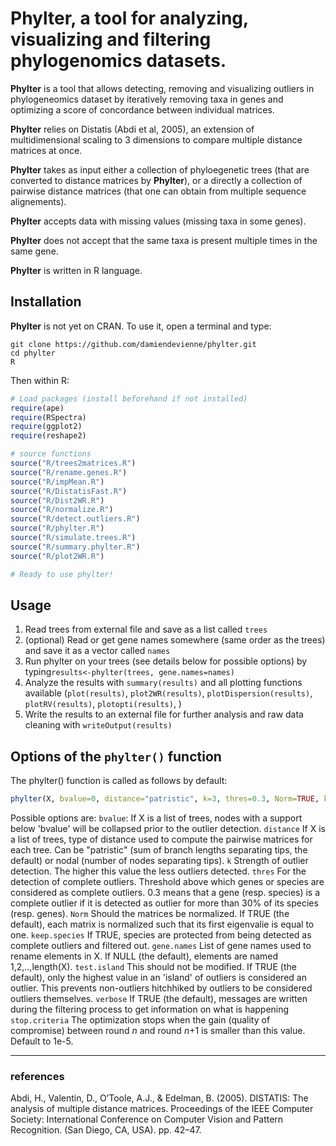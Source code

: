 # Phylter, a tool for analyzing, visualizing and filtering phylogenomics datasets. 

**Phylter** is a tool that allows detecting, removing and visualizing outliers in phylogeneomics dataset by iteratively removing taxa in genes and optimizing a score of concordance between individual matrices. 

**Phylter** relies on Distatis (Abdi et al, 2005), an extension of multidimensional scaling to 3 dimensions to compare multiple distance matrices at once.

**Phylter** takes as input either a collection of phyloegenetic trees (that are converted to distance matrices by **Phylter**), or a directly a collection of pairwise distance matrices (that one can obtain from multiple sequence alignements).

**Phylter** accepts data with missing values (missing taxa in some genes). 

**Phylter** does not accept that the same taxa is present multiple times in the same gene. 


**Phylter** is written in R language.

## Installation
**Phylter** is not yet on CRAN. To use it, open a terminal and type: 
```console
git clone https://github.com/damiendevienne/phylter.git
cd phylter
R
```
Then within R:
```R
# Load packages (install beforehand if not installed)
require(ape)
require(RSpectra)
require(ggplot2)
require(reshape2)

# source functions
source("R/trees2matrices.R")
source("R/rename.genes.R")
source("R/impMean.R")
source("R/DistatisFast.R")
source("R/Dist2WR.R")
source("R/normalize.R")
source("R/detect.outliers.R")
source("R/phylter.R")
source("R/simulate.trees.R")
source("R/summary.phylter.R")
source("R/plot2WR.R")

# Ready to use phylter!
```

## Usage
1. Read trees from external file and save as a list called ```trees```
2. (optional) Read or get gene names somewhere (same order as the trees) and save it as a vector called ```names```
3. Run phylter on your trees (see details below for possible options) by typing```results<-phylter(trees, gene.names=names)```
4. Analyze the results with ```summary(results)``` and all plotting functions available (```plot(results)```, ```plot2WR(results)```, ```plotDispersion(results)```, ```plotRV(results)```, ```plotopti(results)```, )
5. Write the results to an external file for further analysis and raw data cleaning with ```writeOutput(results)```

## Options of the ```phylter()``` function
The phylter() function is called as follows by default: 
```r
phylter(X, bvalue=0, distance="patristic", k=3, thres=0.3, Norm=TRUE, keep.species=TRUE, gene.names=NULL, test.island=TRUE, verbose=TRUE, stop.criteria=1e-5)
```
Possible options are: 
```bvalue```: If X is a list of trees, nodes with a support below 'bvalue' will be collapsed prior to the outlier detection.
```distance``` If X is a list of trees, type of distance used to compute the pairwise matrices for each tree. Can be "patristic" (sum of branch lengths separating tips, the default) or nodal (number of nodes separating tips).
```k``` Strength of outlier detection. The higher this value the less outliers detected.
```thres``` For the detection of complete outliers. Threshold above which genes or species are considered as complete outliers. 0.3 means that a gene (resp. species) is a complete outlier if it is detected as outlier for more than 30% of its species (resp. genes).
```Norm``` Should the matrices be normalized. If TRUE (the default), each matrix is normalized such that its first eigenvalie is equal to one.
```keep.species``` If TRUE, species are protected from being detected as complete outliers and filtered out. 
```gene.names``` List of gene names used to rename elements in X. If NULL (the default), elements are named 1,2,..,length(X). 
```test.island``` This should not be modified. If TRUE (the default), only the highest value in an 'island' of outliers is considered an outlier. This prevents non-outliers hitchhiked by outliers to be considered outliers themselves. 
```verbose``` If TRUE (the default), messages are written during the filtering process to get information on what is happening
```stop.criteria``` The optimization stops when the gain (quality of compromise) between round *n* and round *n*+1 is smaller than this value. Default to 1e-5.






---
### references
Abdi, H., Valentin, D., O’Toole, A.J., & Edelman, B. (2005). DISTATIS: The analysis of multiple distance matrices. Proceedings of the IEEE Computer Society: International Conference on Computer Vision and Pattern Recognition. (San Diego, CA, USA). pp. 42–47.


